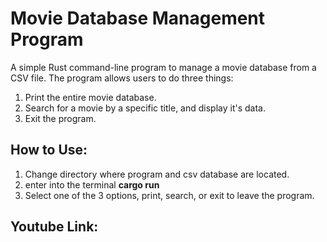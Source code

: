# Movie Database Management Program

A simple Rust command-line program to manage a movie database from a CSV file. The program allows users to do three things:
1. Print the entire movie database.
2. Search for a movie by a specific title, and display it's data.
3. Exit the program.

## How to Use:

1. Change directory where program and csv database are located.
2. enter into the terminal **cargo run**
3. Select one of the 3 options, print, search, or exit to leave the program.

## Youtube Link: 
